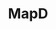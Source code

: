 ---
codehost: https://github.com/mapd
facebook: https://facebook.com/mapdinc
linkedin: https://linkedin.com/company/mapd
logohandle: mapd
sort: mapd
title: MapD
twitter: https://x.com/mapd
website: https://www.mapd.com/
youtube: https://youtube.com/channel/UCH8ag3Pm9-FBLKhq9dBBxcw
---